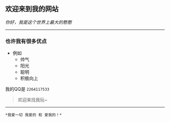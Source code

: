 ## 欢迎来到我的网站

*你好，我是这个世界上最大的憨憨*

---

### 也许我有很多优点

- 例如
  - 帅气
  - 阳光
  - 聪明
  - 积极向上

我的QQ是 `2264117533`

> 欢迎来找我玩~

---

`*我爱一切 我爱的 和 爱我的！*`
